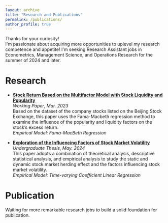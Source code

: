 ```yaml
---
layout: archive
title: "Research and Publications"
permalink: /publications/
author_profile: true
---
```


Thanks for your curiosity!  
I'm passionate about acquiring more opportunities to uplevel my research competence and appetite! 
I'm seeking Research Assistant jobs in Econometrics, Management Science, and Operations Research for the summer of 2024 and later.

Research
======
* [**Stock Return Based on the Multifactor Model with Stock Liquidity and Popularity**](../assets/知名度因子及流动性因子对股票收益率影响研究.pdf)  
   _Working Paper_, _Mar. 2023_  
  Based on the dataset of the company stocks listed on the Beijing Stock Exchange, this paper uses the Fama-Macbeth regression method to examine the influence of the popularity and liquidity factors on the stock’s excess return.  
   _Empirical Model: Fama-MacBeth Regression_

* [**Exploration of the Influencing Factors of Stock Market Volatility**](../assets/股票市场波动性的影响因子探究.pdf)  
  _Undergraduate Thesis_, _May. 2024_  
  This paper adopts a combination of theoretical analysis, descriptive statistical analysis, and empirical analysis to study the static and dynamic stock market herding effect and the factors influencing stock market volatility.  
    _Empirical Model: Time-varying Coefficient Linear Regression_
  
Publication
======
Waiting for more remarkable research jobs to build a solid foundation for publication.
